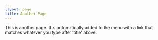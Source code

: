 ```yaml
---
layout: page
title: Another Page
---
```


This is another page. It is automatically added to the menu with a link
that matches whatever you type after 'title' above.
